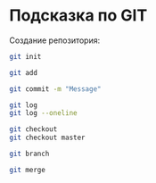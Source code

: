 # Подсказка по GIT

Создание репозитория:
```sh
git init
```
```sh
git add
```
```sh
git commit -m "Message"
```
```sh
git log
git log --oneline
```
```sh
git checkout
git checkout master
```
```sh
git branch
```
```sh
git merge
```
